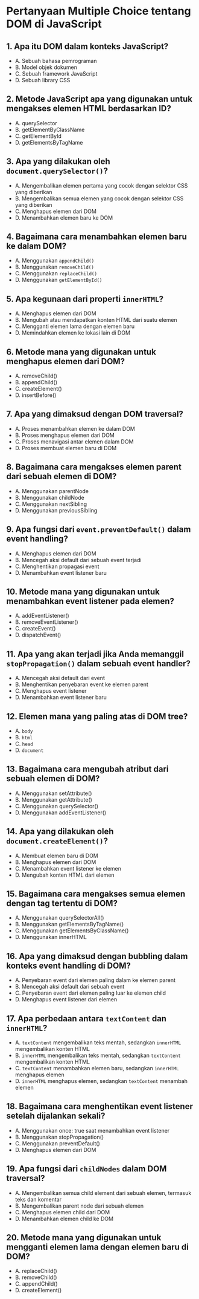 
# Pertanyaan Multiple Choice tentang DOM di JavaScript

## 1. Apa itu DOM dalam konteks JavaScript?
- A. Sebuah bahasa pemrograman
- B. Model objek dokumen
- C. Sebuah framework JavaScript
- D. Sebuah library CSS

## 2. Metode JavaScript apa yang digunakan untuk mengakses elemen HTML berdasarkan ID?
- A. querySelector
- B. getElementByClassName
- C. getElementById
- D. getElementsByTagName

## 3. Apa yang dilakukan oleh `document.querySelector()`?
- A. Mengembalikan elemen pertama yang cocok dengan selektor CSS yang diberikan
- B. Mengembalikan semua elemen yang cocok dengan selektor CSS yang diberikan
- C. Menghapus elemen dari DOM
- D. Menambahkan elemen baru ke DOM

## 4. Bagaimana cara menambahkan elemen baru ke dalam DOM?
- A. Menggunakan `appendChild()`
- B. Menggunakan `removeChild()`
- C. Menggunakan `replaceChild()`
- D. Menggunakan `getElementById()`

## 5. Apa kegunaan dari properti `innerHTML`?
- A. Menghapus elemen dari DOM
- B. Mengubah atau mendapatkan konten HTML dari suatu elemen
- C. Mengganti elemen lama dengan elemen baru
- D. Memindahkan elemen ke lokasi lain di DOM

## 6. Metode mana yang digunakan untuk menghapus elemen dari DOM?
- A. removeChild()
- B. appendChild()
- C. createElement()
- D. insertBefore()

## 7. Apa yang dimaksud dengan DOM traversal?
- A. Proses menambahkan elemen ke dalam DOM
- B. Proses menghapus elemen dari DOM
- C. Proses menavigasi antar elemen dalam DOM
- D. Proses membuat elemen baru di DOM

## 8. Bagaimana cara mengakses elemen parent dari sebuah elemen di DOM?
- A. Menggunakan parentNode
- B. Menggunakan childNode
- C. Menggunakan nextSibling
- D. Menggunakan previousSibling

## 9. Apa fungsi dari `event.preventDefault()` dalam event handling?
- A. Menghapus elemen dari DOM
- B. Mencegah aksi default dari sebuah event terjadi
- C. Menghentikan propagasi event
- D. Menambahkan event listener baru

## 10. Metode mana yang digunakan untuk menambahkan event listener pada elemen?
- A. addEventListener()
- B. removeEventListener()
- C. createEvent()
- D. dispatchEvent()

## 11. Apa yang akan terjadi jika Anda memanggil `stopPropagation()` dalam sebuah event handler?
- A. Mencegah aksi default dari event
- B. Menghentikan penyebaran event ke elemen parent
- C. Menghapus event listener
- D. Menambahkan event listener baru

## 12. Elemen mana yang paling atas di DOM tree?
- A. `body`
- B. `html`
- C. `head`
- D. `document`

## 13. Bagaimana cara mengubah atribut dari sebuah elemen di DOM?
- A. Menggunakan setAttribute()
- B. Menggunakan getAttribute()
- C. Menggunakan querySelector()
- D. Menggunakan addEventListener()

## 14. Apa yang dilakukan oleh `document.createElement()`?
- A. Membuat elemen baru di DOM
- B. Menghapus elemen dari DOM
- C. Menambahkan event listener ke elemen
- D. Mengubah konten HTML dari elemen

## 15. Bagaimana cara mengakses semua elemen dengan tag tertentu di DOM?
- A. Menggunakan querySelectorAll()
- B. Menggunakan getElementsByTagName()
- C. Menggunakan getElementsByClassName()
- D. Menggunakan innerHTML

## 16. Apa yang dimaksud dengan bubbling dalam konteks event handling di DOM?
- A. Penyebaran event dari elemen paling dalam ke elemen parent
- B. Mencegah aksi default dari sebuah event
- C. Penyebaran event dari elemen paling luar ke elemen child
- D. Menghapus event listener dari elemen

## 17. Apa perbedaan antara `textContent` dan `innerHTML`?
- A. `textContent` mengembalikan teks mentah, sedangkan `innerHTML` mengembalikan konten HTML
- B. `innerHTML` mengembalikan teks mentah, sedangkan `textContent` mengembalikan konten HTML
- C. `textContent` menambahkan elemen baru, sedangkan `innerHTML` menghapus elemen
- D. `innerHTML` menghapus elemen, sedangkan `textContent` menambah elemen

## 18. Bagaimana cara menghentikan event listener setelah dijalankan sekali?
- A. Menggunakan once: true saat menambahkan event listener
- B. Menggunakan stopPropagation()
- C. Menggunakan preventDefault()
- D. Menghapus elemen dari DOM

## 19. Apa fungsi dari `childNodes` dalam DOM traversal?
- A. Mengembalikan semua child element dari sebuah elemen, termasuk teks dan komentar
- B. Mengembalikan parent node dari sebuah elemen
- C. Menghapus elemen child dari DOM
- D. Menambahkan elemen child ke DOM

## 20. Metode mana yang digunakan untuk mengganti elemen lama dengan elemen baru di DOM?
- A. replaceChild()
- B. removeChild()
- C. appendChild()
- D. createElement()
